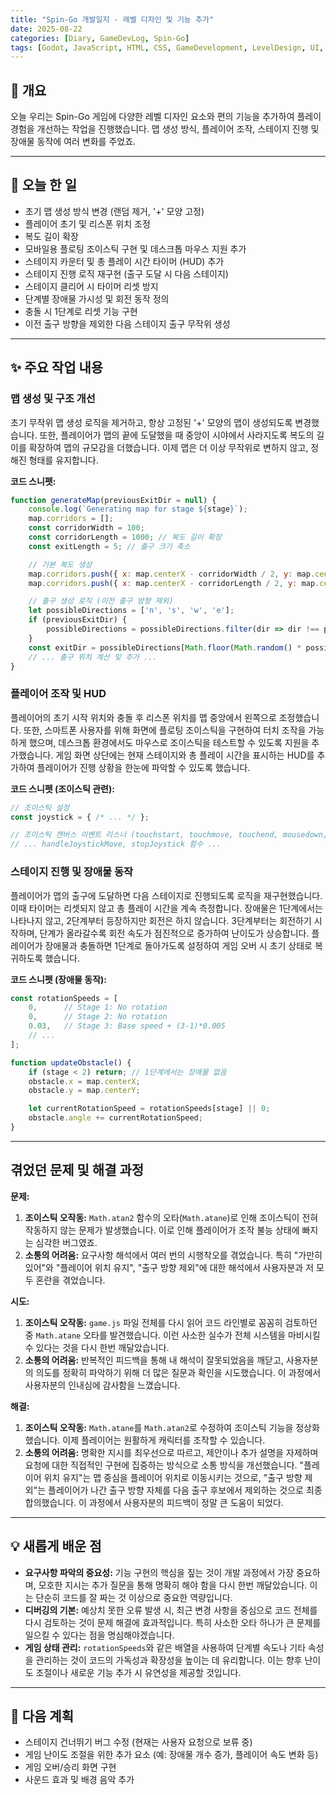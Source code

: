 ```yaml
---
title: "Spin-Go 개발일지 - 레벨 디자인 및 기능 추가"
date: 2025-08-22
categories: [Diary, GameDevLog, Spin-Go]
tags: [Godot, JavaScript, HTML, CSS, GameDevelopment, LevelDesign, UI, Spin-Go]
---
```


## 👋 개요

오늘 우리는 Spin-Go 게임에 다양한 레벨 디자인 요소와 편의 기능을 추가하여 플레이 경험을 개선하는 작업을 진행했습니다. 맵 생성 방식, 플레이어 조작, 스테이지 진행 및 장애물 동작에 여러 변화를 주었죠.

---

## 📝 오늘 한 일

-   초기 맵 생성 방식 변경 (랜덤 제거, '+' 모양 고정)
-   플레이어 초기 및 리스폰 위치 조정
-   복도 길이 확장
-   모바일용 플로팅 조이스틱 구현 및 데스크톱 마우스 지원 추가
-   스테이지 카운터 및 총 플레이 시간 타이머 (HUD) 추가
-   스테이지 진행 로직 재구현 (출구 도달 시 다음 스테이지)
-   스테이지 클리어 시 타이머 리셋 방지
-   단계별 장애물 가시성 및 회전 동작 정의
-   충돌 시 1단계로 리셋 기능 구현
-   이전 출구 방향을 제외한 다음 스테이지 출구 무작위 생성

---

## ✨ 주요 작업 내용

### 맵 생성 및 구조 개선

초기 무작위 맵 생성 로직을 제거하고, 항상 고정된 '+' 모양의 맵이 생성되도록 변경했습니다. 또한, 플레이어가 맵의 끝에 도달했을 때 중앙이 시야에서 사라지도록 복도의 길이를 확장하여 맵의 규모감을 더했습니다. 이제 맵은 더 이상 무작위로 변하지 않고, 정해진 형태를 유지합니다.

**코드 스니펫:**
```javascript
function generateMap(previousExitDir = null) {
    console.log(`Generating map for stage ${stage}`);
    map.corridors = [];
    const corridorWidth = 100;
    const corridorLength = 1000; // 복도 길이 확장
    const exitLength = 5; // 출구 크기 축소

    // 기본 복도 생성
    map.corridors.push({ x: map.centerX - corridorWidth / 2, y: map.centerY - corridorLength / 2, width: corridorWidth, height: corridorLength });
    map.corridors.push({ x: map.centerX - corridorLength / 2, y: map.centerY - corridorWidth / 2, width: corridorLength, height: corridorWidth });

    // 출구 생성 로직 (이전 출구 방향 제외)
    let possibleDirections = ['n', 's', 'w', 'e'];
    if (previousExitDir) {
        possibleDirections = possibleDirections.filter(dir => dir !== previousExitDir);
    }
    const exitDir = possibleDirections[Math.floor(Math.random() * possibleDirections.length)];
    // ... 출구 위치 계산 및 추가 ...
}
```

### 플레이어 조작 및 HUD

플레이어의 초기 시작 위치와 충돌 후 리스폰 위치를 맵 중앙에서 왼쪽으로 조정했습니다. 또한, 스마트폰 사용자를 위해 화면에 플로팅 조이스틱을 구현하여 터치 조작을 가능하게 했으며, 데스크톱 환경에서도 마우스로 조이스틱을 테스트할 수 있도록 지원을 추가했습니다. 게임 화면 상단에는 현재 스테이지와 총 플레이 시간을 표시하는 HUD를 추가하여 플레이어가 진행 상황을 한눈에 파악할 수 있도록 했습니다.

**코드 스니펫 (조이스틱 관련):**
```javascript
// 조이스틱 설정
const joystick = { /* ... */ };

// 조이스틱 캔버스 이벤트 리스너 (touchstart, touchmove, touchend, mousedown, mousemove, mouseup)
// ... handleJoystickMove, stopJoystick 함수 ...
```

### 스테이지 진행 및 장애물 동작

플레이어가 맵의 출구에 도달하면 다음 스테이지로 진행되도록 로직을 재구현했습니다. 이때 타이머는 리셋되지 않고 총 플레이 시간을 계속 측정합니다. 장애물은 1단계에서는 나타나지 않고, 2단계부터 등장하지만 회전은 하지 않습니다. 3단계부터는 회전하기 시작하며, 단계가 올라갈수록 회전 속도가 점진적으로 증가하여 난이도가 상승합니다. 플레이어가 장애물과 충돌하면 1단계로 돌아가도록 설정하여 게임 오버 시 초기 상태로 복귀하도록 했습니다.

**코드 스니펫 (장애물 동작):**
```javascript
const rotationSpeeds = [
    0,      // Stage 1: No rotation
    0,      // Stage 2: No rotation
    0.03,   // Stage 3: Base speed + (3-1)*0.005
    // ...
];

function updateObstacle() {
    if (stage < 2) return; // 1단계에서는 장애물 없음
    obstacle.x = map.centerX;
    obstacle.y = map.centerY;

    let currentRotationSpeed = rotationSpeeds[stage] || 0;
    obstacle.angle += currentRotationSpeed;
}
```

---

## 겪었던 문제 및 해결 과정

**문제:**
1.  **조이스틱 오작동:** `Math.atan2` 함수의 오타(`Math.atane`)로 인해 조이스틱이 전혀 작동하지 않는 문제가 발생했습니다. 이로 인해 플레이어가 조작 불능 상태에 빠지는 심각한 버그였죠.
2.  **소통의 어려움:** 요구사항 해석에서 여러 번의 시행착오를 겪었습니다. 특히 "가만히 있어"와 "플레이어 위치 유지", "출구 방향 제외"에 대한 해석에서 사용자분과 저 모두 혼란을 겪었습니다.

**시도:**
1.  **조이스틱 오작동:** `game.js` 파일 전체를 다시 읽어 코드 라인별로 꼼꼼히 검토하던 중 `Math.atane` 오타를 발견했습니다. 이런 사소한 실수가 전체 시스템을 마비시킬 수 있다는 것을 다시 한번 깨달았습니다.
2.  **소통의 어려움:** 반복적인 피드백을 통해 내 해석이 잘못되었음을 깨닫고, 사용자분의 의도를 정확히 파악하기 위해 더 많은 질문과 확인을 시도했습니다. 이 과정에서 사용자분의 인내심에 감사함을 느꼈습니다.

**해결:**
1.  **조이스틱 오작동:** `Math.atane`를 `Math.atan2`로 수정하여 조이스틱 기능을 정상화했습니다. 이제 플레이어는 원활하게 캐릭터를 조작할 수 있습니다.
2.  **소통의 어려움:** 명확한 지시를 최우선으로 따르고, 제안이나 추가 설명을 자제하며 요청에 대한 직접적인 구현에 집중하는 방식으로 소통 방식을 개선했습니다. "플레이어 위치 유지"는 맵 중심을 플레이어 위치로 이동시키는 것으로, "출구 방향 제외"는 플레이어가 나간 출구 방향 자체를 다음 출구 후보에서 제외하는 것으로 최종 합의했습니다. 이 과정에서 사용자분의 피드백이 정말 큰 도움이 되었다.

---

## 💡 새롭게 배운 점

*   **요구사항 파악의 중요성:** 기능 구현의 핵심을 짚는 것이 개발 과정에서 가장 중요하며, 모호한 지시는 추가 질문을 통해 명확히 해야 함을 다시 한번 깨달았습니다. 이는 단순히 코드를 잘 짜는 것 이상으로 중요한 역량입니다.
*   **디버깅의 기본:** 예상치 못한 오류 발생 시, 최근 변경 사항을 중심으로 코드 전체를 다시 검토하는 것이 문제 해결에 효과적입니다. 특히 사소한 오타 하나가 큰 문제를 일으킬 수 있다는 점을 명심해야겠습니다.
*   **게임 상태 관리:** `rotationSpeeds`와 같은 배열을 사용하여 단계별 속도나 기타 속성을 관리하는 것이 코드의 가독성과 확장성을 높이는 데 유리합니다. 이는 향후 난이도 조절이나 새로운 기능 추가 시 유연성을 제공할 것입니다.

---

## 🚀 다음 계획

*   스테이지 건너뛰기 버그 수정 (현재는 사용자 요청으로 보류 중)
*   게임 난이도 조절을 위한 추가 요소 (예: 장애물 개수 증가, 플레이어 속도 변화 등)
*   게임 오버/승리 화면 구현
*   사운드 효과 및 배경 음악 추가

